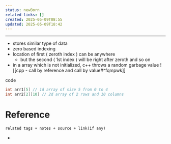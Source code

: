 ```yaml
---
status: newBorn
related-links: []
created: 2025-05-09T08:55
updated: 2025-05-09T18:42
---
```

---

- stores similar type of data
- zero based indexing
- location of first ( zeroth index ) can be anywhere
	- but the second ( 1st index ) will be right after zeroth and so on
- in a array which is not initialized, c++ throws a random garbage value
![[cpp - call by reference and call by value#^fqmpwk]]



code
```cpp
int arr1[5] // 1d array of size 5 from 0 to 4
int arr2[2][10] // 2d array of 2 rows and 10 columns
```



# Reference
`related tags + notes + source + link(if any)`
 

- 